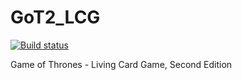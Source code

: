 # GoT2_LCG

[![Build status](https://ci.appveyor.com/api/projects/status/99na3k63wsowwpkg?svg=true)](https://ci.appveyor.com/project/iburkov/got2-lcg)

Game of Thrones - Living Card Game, Second Edition
